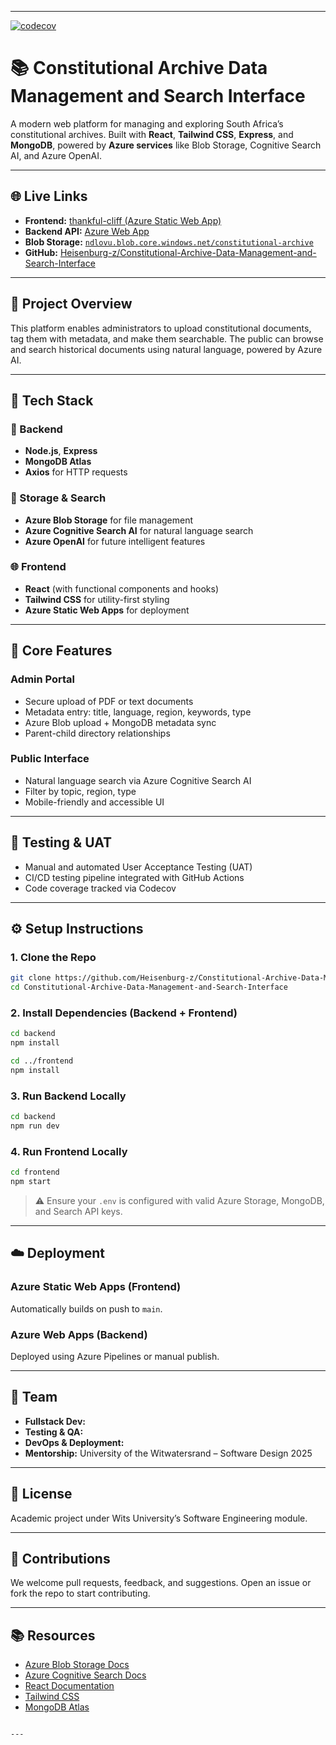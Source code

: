 
---


[![codecov](https://codecov.io/gh/Heisenburg-z/Constitutional-Archive-Data-Management-and-Search-Interface/branch/main/graph/badge.svg?token=K30OTOQXFK)](https://codecov.io/gh/Heisenburg-z/Constitutional-Archive-Data-Management-and-Search-Interface)

# 📚 Constitutional Archive Data Management and Search Interface

A modern web platform for managing and exploring South Africa’s constitutional archives. Built with **React**, **Tailwind CSS**, **Express**, and **MongoDB**, powered by **Azure services** like Blob Storage, Cognitive Search AI, and Azure OpenAI.

---

## 🌐 Live Links

- **Frontend:** [thankful-cliff (Azure Static Web App)](https://thankful-cliff-0c6d2f510.6.azurestaticapps.net/)
- **Backend API:** [Azure Web App](https://constitutional-archive-data-management-api-cvcscmdvcmfscweq.southafricanorth-01.azurewebsites.net)
- **Blob Storage:** [`ndlovu.blob.core.windows.net/constitutional-archive`](https://ndlovu.blob.core.windows.net/constitutional-archive)
- **GitHub:** [Heisenburg-z/Constitutional-Archive-Data-Management-and-Search-Interface](https://github.com/Heisenburg-z/Constitutional-Archive-Data-Management-and-Search-Interface)

---

## 🚀 Project Overview

This platform enables administrators to upload constitutional documents, tag them with metadata, and make them searchable. The public can browse and search historical documents using natural language, powered by Azure AI.

---

## 🧰 Tech Stack

### 🔧 Backend
- **Node.js**, **Express**
- **MongoDB Atlas**
- **Axios** for HTTP requests

### 💾 Storage & Search
- **Azure Blob Storage** for file management
- **Azure Cognitive Search AI** for natural language search
- **Azure OpenAI** for future intelligent features

### 🌐 Frontend
- **React** (with functional components and hooks)
- **Tailwind CSS** for utility-first styling
- **Azure Static Web Apps** for deployment

---

## 🔑 Core Features

### Admin Portal
- Secure upload of PDF or text documents
- Metadata entry: title, language, region, keywords, type
- Azure Blob upload + MongoDB metadata sync
- Parent-child directory relationships

### Public Interface
- Natural language search via Azure Cognitive Search AI
- Filter by topic, region, type
- Mobile-friendly and accessible UI

---

## 🧪 Testing & UAT

- Manual and automated User Acceptance Testing (UAT)
- CI/CD testing pipeline integrated with GitHub Actions
- Code coverage tracked via Codecov

---

## ⚙️ Setup Instructions

### 1. Clone the Repo

```bash
git clone https://github.com/Heisenburg-z/Constitutional-Archive-Data-Management-and-Search-Interface.git
cd Constitutional-Archive-Data-Management-and-Search-Interface
```

### 2. Install Dependencies (Backend + Frontend)

```bash
cd backend
npm install

cd ../frontend
npm install
```

### 3. Run Backend Locally

```bash
cd backend
npm run dev
```

### 4. Run Frontend Locally

```bash
cd frontend
npm start
```

> ⚠️ Ensure your `.env` is configured with valid Azure Storage, MongoDB, and Search API keys.

---

## ☁️ Deployment

### Azure Static Web Apps (Frontend)
Automatically builds on push to `main`.

### Azure Web Apps (Backend)
Deployed using Azure Pipelines or manual publish.

---

## 👥 Team

- **Fullstack Dev:** 
- **Testing & QA:** 
- **DevOps & Deployment:**
- **Mentorship:** University of the Witwatersrand – Software Design 2025

---

## 📄 License

Academic project under Wits University’s Software Engineering module.

---

## 🙌 Contributions

We welcome pull requests, feedback, and suggestions. Open an issue or fork the repo to start contributing.

---

## 📚 Resources

- [Azure Blob Storage Docs](https://learn.microsoft.com/en-us/azure/storage/blobs/)
- [Azure Cognitive Search Docs](https://learn.microsoft.com/en-us/azure/search/)
- [React Documentation](https://reactjs.org/)
- [Tailwind CSS](https://tailwindcss.com/)
- [MongoDB Atlas](https://www.mongodb.com/atlas)

```

---

